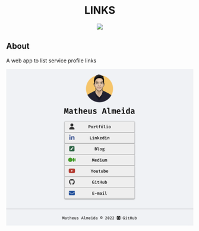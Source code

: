 <h1 align="center">LINKS</h1>

<p align="center" target="_blank">
    <a href="https://links.almeidamatheus.me">
        <img src="https://img.shields.io/badge/-ACCESS%20THE%20PROJECT-555?&style=for-the-badge&logoColor=000"/>
    </a>
</p>

## About

A web app to list service profile links

![links](/assets/image/links.png)